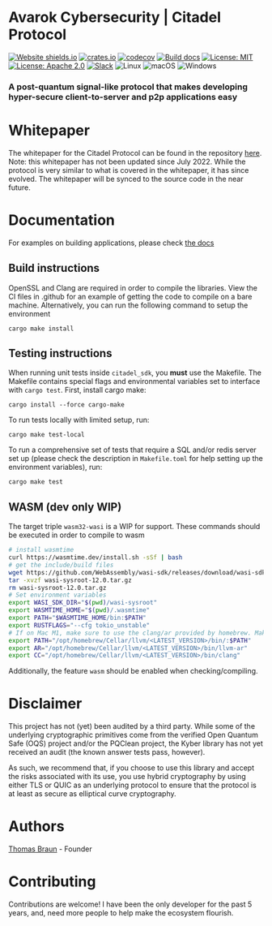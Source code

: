 # Avarok Cybersecurity | Citadel Protocol
[![Website shields.io](https://img.shields.io/website-up-down-green-red/http/shields.io.svg)](https://avarok.net)
[![crates.io](https://img.shields.io/crates/v/citadel_sdk.svg)](https://crates.io/crates/citadel_sdk)
[![codecov](https://codecov.io/gh/Avarok-Cybersecurity/Lusna/branch/master/graph/badge.svg?token=J739KOHOZR)](https://codecov.io/gh/Avarok-Cybersecurity/Lusna)
[![Build docs](https://github.com/Avarok-Cybersecurity/Citadel-Protocol/actions/workflows/deploy.yml/badge.svg)](https://avarok-cybersecurity.github.io/Citadel-Protocol/docs/)
[![License: MIT](https://img.shields.io/badge/License-MIT-blue.svg)](LICENSE-MIT)
[![License: Apache 2.0](https://img.shields.io/badge/License-Apache%202.0-blue.svg)](LICENSE-APACHE)
[![Slack](https://img.shields.io/badge/Slack-4A154B?style=for-the-badge&logo=slack&logoColor=white)](https://avarokcybersecurity.slack.com)
![Linux](https://img.shields.io/badge/Linux-FCC624?style=for-the-badge&logo=linux&logoColor=black)
![macOS](https://img.shields.io/badge/mac%20os-000000?style=for-the-badge&logo=macos&logoColor=F0F0F0)
![Windows](https://img.shields.io/badge/Windows-0078D6?style=for-the-badge&logo=windows&logoColor=white)
### A post-quantum signal-like protocol that makes developing hyper-secure client-to-server and p2p applications easy
# Whitepaper
The whitepaper for the Citadel Protocol can be found in the repository [here](The_Citadel_Protocol.pdf). Note: this whitepaper has not been updated since July 2022. While the protocol is very similar to what is covered in the whitepaper, it has since evolved. The whitepaper will be synced to the source code in the near future.

# Documentation
For examples on building applications, please check [the docs](https://avarok-cybersecurity.github.io/Citadel-Protocol/docs/)

## Build instructions
OpenSSL and Clang are required in order to compile the libraries. View the CI files in .github for an example of getting the code to compile on a bare machine.
Alternatively, you can run the following command to setup the environment

```shell
cargo make install
```

## Testing instructions
When running unit tests inside `citadel_sdk`, you **must** use the Makefile. The Makefile contains special
flags and environmental variables set to interface with `cargo test`. First, install cargo make:

```shell
cargo install --force cargo-make
```

To run tests locally with limited setup, run:

```shell
cargo make test-local
```

To run a comprehensive set of tests that require a SQL and/or redis server set up (please check the description in `Makefile.toml` for help setting up the environment variables),
run:

```shell
cargo make test
```

## WASM (dev only WIP)
The target triple `wasm32-wasi` is a WIP for support. These commands should be executed in order to compile to wasm
```bash
# install wasmtime
curl https://wasmtime.dev/install.sh -sSf | bash
# get the include/build files
wget https://github.com/WebAssembly/wasi-sdk/releases/download/wasi-sdk-12/wasi-sysroot-12.0.tar.gz
tar -xvzf wasi-sysroot-12.0.tar.gz
rm wasi-sysroot-12.0.tar.gz
# Set environment variables
export WASI_SDK_DIR="$(pwd)/wasi-sysroot"
export WASMTIME_HOME="$(pwd)/.wasmtime"
export PATH="$WASMTIME_HOME/bin:$PATH"
export RUSTFLAGS="--cfg tokio_unstable"
# If on Mac M1, make sure to use the clang/ar provided by homebrew. Make sure to replace <LATEST_VERSION>
export PATH="/opt/homebrew/Cellar/llvm/<LATEST_VERSION>/bin/:$PATH"
export AR="/opt/homebrew/Cellar/llvm/<LATEST_VERSION>/bin/llvm-ar"
export CC="/opt/homebrew/Cellar/llvm/<LATEST_VERSION>/bin/clang"
```

Additionally, the feature `wasm` should be enabled when checking/compiling.

# Disclaimer
This project has not (yet) been audited by a third party. While some of the underlying cryptographic primitives come from the verified
Open Quantum Safe (OQS) project and/or the PQClean project, the Kyber library has not yet received an audit (the known answer tests pass, however).

As such, we recommend that, if you choose to use this library and accept the risks associated with its use, you use hybrid cryptography by using either
TLS or QUIC as an underlying protocol to ensure that the protocol is at least as secure as elliptical curve cryptography.

# Authors

[Thomas Braun](https://thomaspbraun.com) - Founder
# Contributing

Contributions are welcome! I have been the only developer for the past 5 years, and, need more people to help make the ecosystem flourish.